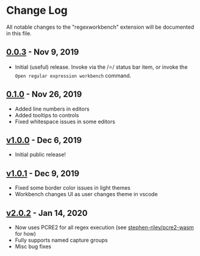 # Change Log

All notable changes to the "regexworkbench" extension will be documented in this file.

## [0.0.3](https://github.com/stephen-riley/regexworkbench/releases/tag/0.0.3) - Nov 9, 2019

- Initial (useful) release.  Invoke via the /:star:/ status bar item, or invoke the `Open regular expression workbench` command.

## [0.1.0](https://github.com/stephen-riley/regexworkbench/releases/tag/0.1.0) - Nov 26, 2019

- Added line numbers in editors
- Added tooltips to controls
- Fixed whitespace issues in some editors

## [v1.0.0](https://github.com/stephen-riley/regexworkbench/releases/tag/v1.0.0) - Dec 6, 2019

- Initial public release!

## [v1.0.1](https://github.com/stephen-riley/regexworkbench/releases/tag/v1.0.1) - Dec 9, 2019

- Fixed some border color issues in light themes
- Workbench changes UI as user changes theme in vscode

## [v2.0.2](https://github.com/stephen-riley/regexworkbench/releases/tag/v2.0.2) - Jan 14, 2020

- Now uses PCRE2 for all regex execution (see [stephen-riley/pcre2-wasm](https://github.com/stephen-riley/pcre2-wasm) for how)
- Fully supports named capture groups
- Misc bug fixes
